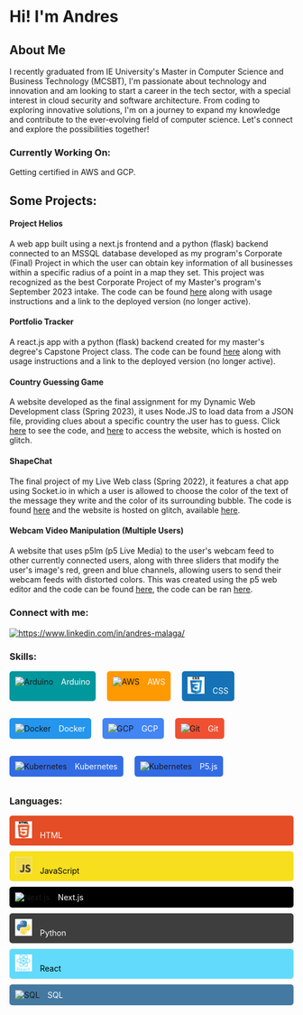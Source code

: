 # Hi! I'm Andres

## About Me

I recently graduated from IE University's Master in Computer Science and Business Technology (MCSBT), I'm passionate about technology and innovation and am looking to start a career in the tech sector, with a special interest in cloud security and software architecture. From coding to exploring innovative solutions, I'm on a journey to expand my knowledge and contribute to the ever-evolving field of computer science. Let's connect and explore the possibilities together!

### Currently Working On:
  Getting certified in AWS and GCP.

## Some Projects:
#### Project Helios
  A web app built using a next.js frontend and a python (flask) backend connected to an MSSQL database developed as my program's Corporate (Final) Project in which the user can obtain key information of all businesses within a specific radius of a point in a map they set. This project was recognized as the best Corporate Project of my Master's program's September 2023 intake. The code can be found [here](https://github.com/Amalaga19/Project-Helios) along with usage instructions and a link to the deployed version (no longer active).
#### Portfolio Tracker
  A react.js app with a python (flask) backend created for my master's degree's Capstone Project class. The code can be found [here](https://github.com/Amalaga19/MCSBT-Capstone) along with usage instructions and a link to the deployed version (no longer active).
#### Country Guessing Game
  A website developed as the final assignment for my Dynamic Web Development class (Spring 2023), it uses Node.JS to load data from a JSON file, providing clues about a specific country the user has to guess. Click [here](https://github.com/Amalaga19/Web-Dev-Final) to see the code, and [here](https://efficacious-pricey-kite.glitch.me/) to access the website, which is hosted on glitch.
#### ShapeChat
  The final project of my Live Web class (Spring 2022), it features a chat app using Socket.io in which a user is allowed to choose the color of the text of the message they write and the color of its surrounding bubble. The code is found [here](https://github.com/Amalaga19/ShapeChat/tree/main) and the website is hosted on glitch, available [here](https://liveweb-final-andres.glitch.me/).
#### Webcam Video Manipulation (Multiple Users)
  A website that uses p5lm (p5 Live Media) to the user's webcam feed to other currently connected users, along with three sliders that modify the user's image's red, green and blue channels, allowing users to send their webcam feeds with distorted colors. This was created using the p5 web editor and the code can be found [here](https://editor.p5js.org/amalaga19/sketches/oSIv0SJ12), the code can be ran [here](https://editor.p5js.org/amalaga19/full/oSIv0SJ12).

<h3 align="left">Connect with me:</h3>
<p align="left">
  <a href="https://www.linkedin.com/in/andres-malaga/" target="blank">
    <img align="center" src="https://raw.githubusercontent.com/rahuldkjain/github-profile-readme-generator/master/src/images/icons/Social/linked-in-alt.svg" alt="https://www.linkedin.com/in/andres-malaga/" height="30" width="40" />
  </a>
</p>

<h3 align="left">Skills:</h3>
<div style="display: flex; flex-wrap: wrap; gap: 20px;">
<div style="background-color: #00979D; padding: 10px; margin-bottom: 10px; border-radius: 5px;">
  <img src="https://cdn.worldvectorlogo.com/logos/arduino-1.svg" alt="Arduino" width="30" height="30"/>
  <span style="color: white; margin-left: 10px;">Arduino</span>
</div>

<div style="background-color: #FF9900; padding: 10px; margin-bottom: 10px; border-radius: 5px;">
  <img src="https://cdn.jsdelivr.net/gh/devicons/devicon@latest/icons/amazonwebservices/amazonwebservices-line-wordmark.svg" alt="AWS" width="30" height="30"/>
  <span style="color: white; margin-left: 10px;">AWS</span>
</div>

<div style="background-color: #1572B6; padding: 10px; margin-bottom: 10px; border-radius: 5px;">
  <img src="https://raw.githubusercontent.com/devicons/devicon/master/icons/css3/css3-original-wordmark.svg" alt="CSS" width="30" height="30"/>
  <span style="color: white; margin-left: 10px;">CSS</span>
</div>

<div style="background-color: #2496ED; padding: 10px; margin-bottom: 10px; border-radius: 5px;">
  <img src="https://www.vectorlogo.zone/logos/docker/docker-icon.svg" alt="Docker" width="30" height="30"/>
  <span style="color: white; margin-left: 10px;">Docker</span>
</div>

<div style="background-color: #4285F4; padding: 10px; margin-bottom: 10px; border-radius: 5px;">
  <img src="https://www.vectorlogo.zone/logos/google_cloud/google_cloud-icon.svg" alt="GCP" width="30" height="30"/>
  <span style="color: white; margin-left: 10px;">GCP</span>
</div>

<div style="background-color: #F05032; padding: 10px; margin-bottom: 10px; border-radius: 5px;">
  <img src="https://www.vectorlogo.zone/logos/git-scm/git-scm-icon.svg" alt="Git" width="30" height="30"/>
  <span style="color: white; margin-left: 10px;">Git</span>
</div>

<div style="background-color: #326CE5; padding: 10px; margin-bottom: 10px; border-radius: 5px;">
  <img src="https://www.vectorlogo.zone/logos/kubernetes/kubernetes-icon.svg" alt="Kubernetes" width="30" height="30"/>
  <span style="color: white; margin-left: 10px;">Kubernetes</span>
</div>

<div style="background-color: #326CE5; padding: 10px; margin-bottom: 10px; border-radius: 5px;">
  <img src="https://cdn.jsdelivr.net/gh/devicons/devicon@latest/icons/p5js/p5js-original.svg" alt="Kubernetes" width="30" height="30"/>
  <span style="color: white; margin-left: 10px;">P5.js</span>
</div>
</div>

<!-- Add more skills as needed -->

<h3 align="left">Languages:</h3>

<div style="background-color: #E44D26; padding: 10px; margin-bottom: 10px; border-radius: 5px;">
  <img src="https://raw.githubusercontent.com/devicons/devicon/master/icons/html5/html5-original-wordmark.svg" alt="HTML" width="30" height="30"/>
  <span style="color: white; margin-left: 10px;">HTML</span>
</div>

<div style="background-color: #F7DF1E; padding: 10px; margin-bottom: 10px; border-radius: 5px;">
  <img src="https://raw.githubusercontent.com/devicons/devicon/master/icons/javascript/javascript-original.svg" alt="JavaScript" width="30" height="30"/>
  <span style="color: black; margin-left: 10px;">JavaScript</span>
</div>

<div style="background-color: #000000; padding: 10px; margin-bottom: 10px; border-radius: 5px;">
  <img src="https://cdn.jsdelivr.net/gh/devicons/devicon@latest/icons/nextjs/nextjs-original.svg" alt="Next.js" width="30" height="30"/>
  <span style="color: white; margin-left: 10px;">Next.js</span>
</div>

<div style="background-color: #3E3E3E; padding: 10px; margin-bottom: 10px; border-radius: 5px;">
  <img src="https://raw.githubusercontent.com/devicons/devicon/master/icons/python/python-original.svg" alt="Python" width="30" height="30"/>
  <span style="color: white; margin-left: 10px;">Python</span>
</div>

<div style="background-color: #61DAFB; padding: 10px; margin-bottom: 10px; border-radius: 5px;">
  <img src="https://raw.githubusercontent.com/devicons/devicon/master/icons/react/react-original-wordmark.svg" alt="React" width="30" height="30"/>
  <span style="color: black; margin-left: 10px;">React</span>
</div>

<div style="background-color: #4479A1; padding: 10px; margin-bottom: 10px; border-radius: 5px;">
  <img src="https://www.vectorlogo.zone/logos/mysql/mysql-icon.svg" alt="SQL" width="30" height="30"/>
  <span style="color: white; margin-left: 10px;">SQL</span>
</div>



<!-- Add more languages as needed -->


<!--
**Amalaga19/Amalaga19** is a ✨ _special_ ✨ repository because its `README.md` (this file) appears on your GitHub profile.

Here are some ideas to get you started:

- 🔭 I’m currently working on ...
- 🌱 I’m currently learning ...
- 👯 I’m looking to collaborate on ...
- 🤔 I’m looking for help with ...
- 💬 Ask me about ...
- 📫 How to reach me: ...
- 😄 Pronouns: ...
- ⚡ Fun fact: ...
-->
